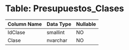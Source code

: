 # Table: Presupuestos_Clases

| Column Name | Data Type | Nullable |
|-------------|-----------|----------|
| IdClase | smallint | NO |
| Clase | nvarchar | NO |
